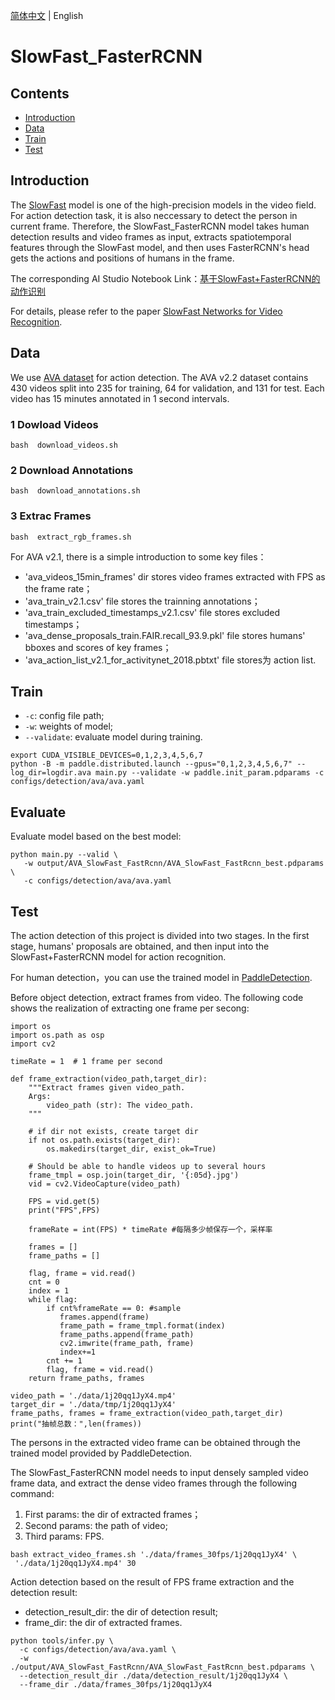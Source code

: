 [简体中文](../../../zh-CN/model_zoo/detection/SlowFast_FastRCNN.md) | English

# SlowFast_FasterRCNN

## Contents

- [Introduction](#Introduction)
- [Data](#Data)
- [Train](#Train)
- [Test](#Test)


## Introduction

The [SlowFast](https://github.com/PaddlePaddle/PaddleVideo/blob/develop/docs/zh-CN/model_zoo/recognition/slowfast.md) model is one of the high-precision models in the video field. For action detection task, it is also neccessary to detect the person in current frame. Therefore, the SlowFast_FasterRCNN model takes human detection results and video frames as input, extracts spatiotemporal features through the SlowFast model, and then uses FasterRCNN's head gets the actions and positions of humans in the frame. 

The corresponding AI Studio Notebook Link：[基于SlowFast+FasterRCNN的动作识别](https://aistudio.baidu.com/aistudio/projectdetail/3267637?contributionType=1)

For details, please refer to the paper [SlowFast Networks for Video Recognition](https://arxiv.org/pdf/1812.03982.pdf).

## Data

We use [AVA dataset](https://research.google.com/ava/download.html) for action detection. The AVA v2.2 dataset contains 430 videos split into 235 for training, 64 for validation, and 131 for test. Each video has 15 minutes annotated in 1 second intervals. 

### 1 Dowload Videos
```
bash  download_videos.sh
```

### 2 Download Annotations
```
bash  download_annotations.sh
```

### 3 Extrac Frames
```
bash  extract_rgb_frames.sh
```

For AVA v2.1, there is a simple introduction to some key files：
* 'ava_videos_15min_frames' dir stores video frames extracted with FPS as the frame rate；
* 'ava_train_v2.1.csv' file stores the trainning annotations；
* 'ava_train_excluded_timestamps_v2.1.csv' file stores excluded timestamps；
* 'ava_dense_proposals_train.FAIR.recall_93.9.pkl' file stores humans' bboxes and scores of key frames；
* 'ava_action_list_v2.1_for_activitynet_2018.pbtxt' file stores为 action list.

## Train

* `-c`: config file path;
* `-w`: weights of model;
* `--validate`: evaluate model during training.

```
export CUDA_VISIBLE_DEVICES=0,1,2,3,4,5,6,7
python -B -m paddle.distributed.launch --gpus="0,1,2,3,4,5,6,7" --log_dir=logdir.ava main.py --validate -w paddle.init_param.pdparams -c configs/detection/ava/ava.yaml
```

## Evaluate

Evaluate model based on the best model:
```
python main.py --valid \
   -w output/AVA_SlowFast_FastRcnn/AVA_SlowFast_FastRcnn_best.pdparams \
   -c configs/detection/ava/ava.yaml
```

## Test

The action detection of this project is divided into two stages. In the first stage, humans' proposals are obtained, and then input into the SlowFast+FasterRCNN model for action recognition.

For human detection，you can use the trained model in [PaddleDetection](https://github.com/PaddlePaddle/PaddleDetection).

Before object detection, extract frames from video. The following code shows the realization of extracting one frame per secong:

```
import os
import os.path as osp
import cv2

timeRate = 1  # 1 frame per second 

def frame_extraction(video_path,target_dir):
    """Extract frames given video_path.
    Args:
        video_path (str): The video_path.
    """

    # if dir not exists, create target dir
    if not os.path.exists(target_dir):
        os.makedirs(target_dir, exist_ok=True)

    # Should be able to handle videos up to several hours
    frame_tmpl = osp.join(target_dir, '{:05d}.jpg')
    vid = cv2.VideoCapture(video_path)

    FPS = vid.get(5)
    print("FPS",FPS)

    frameRate = int(FPS) * timeRate #每隔多少帧保存一个，采样率
    
    frames = []
    frame_paths = []

    flag, frame = vid.read()
    cnt = 0
    index = 1
    while flag:
        if cnt%frameRate == 0: #sample
           frames.append(frame)
           frame_path = frame_tmpl.format(index)
           frame_paths.append(frame_path)
           cv2.imwrite(frame_path, frame)
           index+=1
        cnt += 1
        flag, frame = vid.read()
    return frame_paths, frames

video_path = './data/1j20qq1JyX4.mp4'
target_dir = './data/tmp/1j20qq1JyX4'
frame_paths, frames = frame_extraction(video_path,target_dir)
print("抽帧总数：",len(frames))
```

The persons in the extracted video frame can be obtained through the trained model provided by PaddleDetection.

The SlowFast_FasterRCNN model needs to input densely sampled video frame data, and extract the dense video frames through the following command:

1. First params: the dir of extracted frames；
1. Second params: the path of video;
1. Third params: FPS.

```
bash extract_video_frames.sh './data/frames_30fps/1j20qq1JyX4' \
 './data/1j20qq1JyX4.mp4' 30
```

Action detection based on the result of FPS frame extraction and the detection result:
- detection_result_dir: the dir of detection result;
- frame_dir: the dir of extracted frames. 

```
python tools/infer.py \
  -c configs/detection/ava/ava.yaml \
  -w ./output/AVA_SlowFast_FastRcnn/AVA_SlowFast_FastRcnn_best.pdparams \
  --detection_result_dir ./data/detection_result/1j20qq1JyX4 \
  --frame_dir ./data/frames_30fps/1j20qq1JyX4
```

